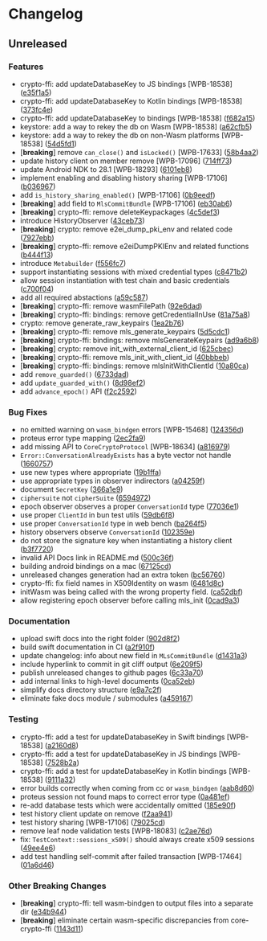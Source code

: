 # Changelog

## Unreleased

### Features

- crypto-ffi: add updateDatabaseKey to JS bindings [WPB-18538] ([e35f1a5](https://github.com/wireapp/core-crypto/commit/e35f1a5ec5d3de80bd1523b694ec28f8b3365d20))
- crypto-ffi: add updateDatabaseKey to Kotlin bindings [WPB-18538] ([373fc4e](https://github.com/wireapp/core-crypto/commit/373fc4e82df85542df5625f1944dc0eb4f899b8a))
- crypto-ffi: add updateDatabaseKey to bindings [WPB-18538] ([f682a15](https://github.com/wireapp/core-crypto/commit/f682a15ff79380b38dc71757c83cf3959548eef0))
- keystore: add a way to rekey the db on Wasm [WPB-18538] ([a62cfb5](https://github.com/wireapp/core-crypto/commit/a62cfb549dc6fdfe1242cf478b7c290c6b40a4c5))
- keystore: add a way to rekey the db on non-Wasm platforms [WPB-18538] ([54d5fd1](https://github.com/wireapp/core-crypto/commit/54d5fd19951eb4cb4e41b2d7ac445d643cf8eb58))
- [**breaking**] remove `can_close()` and `isLocked()` [WPB-17633] ([58b4aa2](https://github.com/wireapp/core-crypto/commit/58b4aa2ff94cc2c3e9289121100df476ad733314))
- update history client on member remove [WPB-17096] ([714ff73](https://github.com/wireapp/core-crypto/commit/714ff739ebe8ae3acbb643fd6a0ddde1be58d3e1))
- update Android NDK to 28.1 [WPB-18293] ([6101eb8](https://github.com/wireapp/core-crypto/commit/6101eb80187a5384eb48e9e94342fc8607abeebf))
- implement enabling and disabling history sharing [WPB-17106] ([b036967](https://github.com/wireapp/core-crypto/commit/b036967208be65444c5dfd6ba93017d63106912f))
- add `is_history_sharing_enabled()` [WPB-17106] ([0b9eedf](https://github.com/wireapp/core-crypto/commit/0b9eedff3228fb2bbc703f3db025a94df6535742))
- [**breaking**] add field to `MlsCommitBundle` [WPB-17106] ([eb30ab6](https://github.com/wireapp/core-crypto/commit/eb30ab651b63b606b1fdb9b962c9180b42703f48))
- [**breaking**] crypto-ffi: remove deleteKeypackages ([4c5def3](https://github.com/wireapp/core-crypto/commit/4c5def3f23f3c2e8d9961108ab0827aa7634e2f2))
- introduce HistoryObserver ([43ceb73](https://github.com/wireapp/core-crypto/commit/43ceb7371dfc5f2d46f48c9413dd9f00d2d78e60))
- [**breaking**] crypto: remove e2ei_dump_pki_env and related code ([7927ebb](https://github.com/wireapp/core-crypto/commit/7927ebbed5670be4db316d641bf79a1cfc0611b1))
- [**breaking**] crypto-ffi: remove e2eiDumpPKIEnv and related functions ([b444f13](https://github.com/wireapp/core-crypto/commit/b444f1301982c9dd0aaa44c36c8c3008dd2e7c8b))
- introduce `Metabuilder` ([f556fc7](https://github.com/wireapp/core-crypto/commit/f556fc7001b141323a54203e0695d9e3db2f2fd1))
- support instantiating sessions with mixed credential types ([c8471b2](https://github.com/wireapp/core-crypto/commit/c8471b221eb2c4d6b402bd91569be8ec91ef4290))
- allow session instantiation with test chain and basic credentials ([c700f04](https://github.com/wireapp/core-crypto/commit/c700f042c406d1cdffbbfb1f7824d0c464436468))
- add all required abstactions ([a59c587](https://github.com/wireapp/core-crypto/commit/a59c5876c2d5038151cebbe7212e949a19aa076a))
- [**breaking**] crypto-ffi: remove wasmFilePath ([92e6dad](https://github.com/wireapp/core-crypto/commit/92e6dada9357494b1786e79667e1ab84715bdadc))
- [**breaking**] crypto-ffi: bindings: remove getCredentialInUse ([81a75a8](https://github.com/wireapp/core-crypto/commit/81a75a8b9d270aafaea3441d9c965d2c1f265430))
- crypto: remove generate_raw_keypairs ([1ea2b76](https://github.com/wireapp/core-crypto/commit/1ea2b76825b9799c17a4670d57067e3ef8744552))
- [**breaking**] crypto-ffi: remove mls_generate_keypairs ([5d5cdc1](https://github.com/wireapp/core-crypto/commit/5d5cdc1b3272706ee4ca6556fe1c338ab8ecd142))
- [**breaking**] crypto-ffi: bindings: remove mlsGenerateKeypairs ([ad9a6b8](https://github.com/wireapp/core-crypto/commit/ad9a6b861723f9fe534bcb622013f27df3d53cbd))
- [**breaking**] crypto: remove init_with_external_client_id ([625cbec](https://github.com/wireapp/core-crypto/commit/625cbec18002fc85e72ddbd29848c49a5ca6aabd))
- [**breaking**] crypto-ffi: remove mls_init_with_client_id ([40bbbeb](https://github.com/wireapp/core-crypto/commit/40bbbeb480d68cc154870e6869eb92e52e3911a1))
- [**breaking**] crypto-ffi: bindings: remove mlsInitWithClientId ([10a80ca](https://github.com/wireapp/core-crypto/commit/10a80ca58e2149d60d648ddaeb1db3e8c96009fe))
- add `remove_guarded()` ([6733dad](https://github.com/wireapp/core-crypto/commit/6733dad03219a0b4635db7ec918ef760167317d6))
- add `update_guarded_with()` ([8d98ef2](https://github.com/wireapp/core-crypto/commit/8d98ef20fa89c4b7400f99ac1a20e9a7ac59eaf1))
- add `advance_epoch()` API ([f2c2592](https://github.com/wireapp/core-crypto/commit/f2c2592c5779aa9fbf3bea0b72f8e3f02cc3ffb7))

### Bug Fixes

- no emitted warning on `wasm_bindgen` errors [WPB-15468] ([124356d](https://github.com/wireapp/core-crypto/commit/124356df18dd1153be1c30c40ad2d6943fef2660))
- proteus error type mapping ([2ec2fa9](https://github.com/wireapp/core-crypto/commit/2ec2fa9fe2051801660a10332a8a8c5d60aab383))
- add missing API to `CoreCryptoProtocol` [WPB-18634] ([a816979](https://github.com/wireapp/core-crypto/commit/a81697941e29b79e60f721511a23957de64fc1c4))
- `Error::ConversationAlreadyExists` has a byte vector not handle ([1660757](https://github.com/wireapp/core-crypto/commit/1660757ea2fc66945b6e0d776bbc2b9f15c0537f))
- use new types where appropriate ([19b1ffa](https://github.com/wireapp/core-crypto/commit/19b1ffa4b6b509a59f20ee07ae845f94b2a5b3ec))
- use appropriate types in observer indirectors ([a04259f](https://github.com/wireapp/core-crypto/commit/a04259fd03865856ad96d2771f4ec44562eafc88))
- document `SecretKey` ([366a1e9](https://github.com/wireapp/core-crypto/commit/366a1e93d875101db6e034cbde0d0ab7056c04f3))
- `ciphersuite` not `cipherSuite` ([6594972](https://github.com/wireapp/core-crypto/commit/6594972b0ecb3133e5155b3bd50ade2c53292387))
- epoch observer observes a proper `ConversationId` type ([77036e1](https://github.com/wireapp/core-crypto/commit/77036e1906d133318d1ad8b67c6d0e2702e3ed06))
- use proper `ClientId` in bun test utils ([59db6f8](https://github.com/wireapp/core-crypto/commit/59db6f8a8913c95a1ce9668aacced2a17566e88e))
- use proper `ConversationId` type in web bench ([ba264f5](https://github.com/wireapp/core-crypto/commit/ba264f5c8e06db1ba9d7f68443105e90055ad32e))
- history observers observe `ConversationId` ([102359e](https://github.com/wireapp/core-crypto/commit/102359e9268eefd7664dd43f33cc59741d770b47))
- do not store the signature key when instantiating a history client ([b3f7720](https://github.com/wireapp/core-crypto/commit/b3f772049a7e902291f529d4a8bdc2815e999b55))
- invalid API Docs link in README.md ([500c36f](https://github.com/wireapp/core-crypto/commit/500c36f11d20d673802a8f32556653209fab9a91))
- building android bindings on a mac ([67125cd](https://github.com/wireapp/core-crypto/commit/67125cd257e5f4ca960f8be81e3e15f467011a9a))
- unreleased changes generation had an extra token ([bc56760](https://github.com/wireapp/core-crypto/commit/bc567602ae772302562073e2fb93969ba29ab433))
- crypto-ffi: fix field names in X509Identity on wasm ([6481d8c](https://github.com/wireapp/core-crypto/commit/6481d8c9e4b32611096cbed4f3281b0127ca3070))
- initWasm was being called with the wrong property field. ([ca52dbf](https://github.com/wireapp/core-crypto/commit/ca52dbf659c88ec02c078fdf3e36420bff5d5c3d))
- allow registering epoch observer before calling mls_init ([0cad9a3](https://github.com/wireapp/core-crypto/commit/0cad9a35c5e27dffbaeced066b1e61105400a09e))

### Documentation

- upload swift docs into the right folder ([902d8f2](https://github.com/wireapp/core-crypto/commit/902d8f2ac08dcaa4dccfb2e5fd00a42faa383fd8))
- build swift documentation in CI ([a2f910f](https://github.com/wireapp/core-crypto/commit/a2f910fe413ec76873622498f37d8745b3c15069))
- update changelog: info about new field in `MLsCommitBundle` ([d1431a3](https://github.com/wireapp/core-crypto/commit/d1431a3262e6d56a2f336b23f12acc6a38142065))
- include hyperlink to commit in git cliff output ([6e209f5](https://github.com/wireapp/core-crypto/commit/6e209f512679acb68fad8f3b932b02b5b93ee7e7))
- publish unreleased changes to github pages ([6c33a70](https://github.com/wireapp/core-crypto/commit/6c33a709b2ed5f1b45c7291f5bbb6cc13ed9abf2))
- add internal links to high-level documents ([0ca52eb](https://github.com/wireapp/core-crypto/commit/0ca52ebe5f2fb0c459bb7594cc6c7b8eb741f6df))
- simplify docs directory structure ([e9a7c2f](https://github.com/wireapp/core-crypto/commit/e9a7c2f5faa848d07392d29b1538aaa27ea76104))
- eliminate fake docs module / submodules ([a459167](https://github.com/wireapp/core-crypto/commit/a459167bd52a4b19cbe982a7bb78a1a0704e65f4))

### Testing

- crypto-ffi: add a test for updateDatabaseKey in Swift bindings [WPB-18538] ([a2160d8](https://github.com/wireapp/core-crypto/commit/a2160d8ab029f370e0adaca1e4667e530065d049))
- crypto-ffi: add a test for updateDatabaseKey in JS bindings [WPB-18538] ([7528b2a](https://github.com/wireapp/core-crypto/commit/7528b2a46de04d0f9a80c2a4650ff2fc27d2eaaf))
- crypto-ffi: add a test for updateDatabaseKey in Kotlin bindings [WPB-18538] ([9111a32](https://github.com/wireapp/core-crypto/commit/9111a32bd470590d177c1c770cc5e1537400768f))
- error builds correctly when coming from cc or `wasm_bindgen` ([aab8d60](https://github.com/wireapp/core-crypto/commit/aab8d6005f98d2684203423bd5a9034590dcb7e8))
- proteus session not found maps to correct error type ([0a481ef](https://github.com/wireapp/core-crypto/commit/0a481ef33b9f5606f31ae7b776118dacbcbe4798))
- re-add database tests which were accidentally omitted ([185e90f](https://github.com/wireapp/core-crypto/commit/185e90f0bf749266478854c85ac620e432569fb8))
- test history client update on remove ([f2aa941](https://github.com/wireapp/core-crypto/commit/f2aa94193171a3638b764b22642ee02bc5c4459e))
- test history sharing [WPB-17106] ([79025cd](https://github.com/wireapp/core-crypto/commit/79025cd56c9fdde0950db742cdbb14db3eaa69ed))
- remove leaf node validation tests [WPB-18083] ([c2ae76d](https://github.com/wireapp/core-crypto/commit/c2ae76d67ef4878d099fb11b27a4987bf3ace687))
- fix: `TestContext::sessions_x509()` should always create x509 sessions ([49ee4e6](https://github.com/wireapp/core-crypto/commit/49ee4e64210ede5054e5cd9ebd86d6ca6c6ac406))
- add test handling self-commit after failed transaction [WPB-17464] ([01a6d46](https://github.com/wireapp/core-crypto/commit/01a6d4638c2b88d5b09e80171075cc37688437b4))

### Other Breaking Changes

- [**breaking**] crypto-ffi: tell wasm-bindgen to output files into a separate dir ([e34b944](https://github.com/wireapp/core-crypto/commit/e34b944694813234dd72cd4a6ed5bcbfa2bf4a70))
- [**breaking**] eliminate certain wasm-specific discrepancies from core-crypto-ffi ([1143d11](https://github.com/wireapp/core-crypto/commit/1143d1105e93fb440c7d89f90598cabd3ee3f4be))


